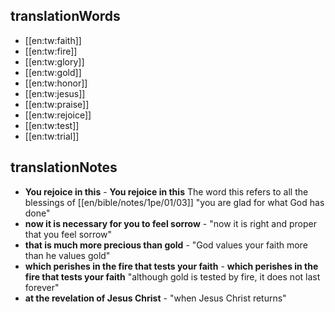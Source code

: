 ## translationWords

* [[en:tw:faith]]
* [[en:tw:fire]]
* [[en:tw:glory]]
* [[en:tw:gold]]
* [[en:tw:honor]]
* [[en:tw:jesus]]
* [[en:tw:praise]]
* [[en:tw:rejoice]]
* [[en:tw:test]]
* [[en:tw:trial]]

## translationNotes

* **You rejoice in this** - <b>You rejoice in this</b> The word this refers to all the blessings of [[en/bible/notes/1pe/01/03]] "you are glad for what God has done"
* **now it is necessary for you to feel sorrow** - "now it is right and proper that you feel sorrow"
* **that is much more precious than gold** - "God values your faith more than he values gold"
* **which perishes in the fire that tests your faith** - <b>which perishes in the fire that tests your faith</b> "although gold is tested by fire, it does not last forever"
* **at the revelation of Jesus Christ** - "when Jesus Christ returns"
